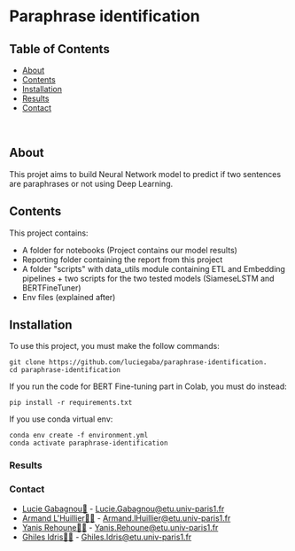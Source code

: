 # Paraphrase identification

## Table of Contents

* [About](#about)
* [Contents](#contents)
* [Installation](#installation)
* [Results](#results)
* [Contact](#contact)

<br>

## About
This projet aims to build Neural Network model to predict if two sentences are paraphrases or not using Deep Learning.

## Contents
This project contains:
- A folder for notebooks (Project contains our model results)
- Reporting folder containing the report from this project 
- A folder "scripts" with data_utils module containing ETL and Embedding pipelines + two scripts for the two tested models  (SiameseLSTM and BERTFineTuner)
- Env files (explained after)

## Installation
To use this project, you must make the follow commands:
```
git clone https://github.com/luciegaba/paraphrase-identification.
cd paraphrase-identification
```
If you run the code for BERT Fine-tuning part in Colab, you must do instead:
```
pip install -r requirements.txt
```
If you use conda virtual env:
```
conda env create -f environment.yml
conda activate paraphrase-identification
```
### Results


### Contact
* [Lucie Gabagnou👸](https://github.com/luciegaba) - Lucie.Gabagnou@etu.univ-paris1.fr
* [Armand L'Huillier👨‍🎓](https://github.com/armandlhuill) - Armand.lHuillier@etu.univ-paris1.fr
* [Yanis Rehoune👨‍🎓](https://github.com/Yanisreh) - Yanis.Rehoune@etu.univ-paris1.fr
* [Ghiles Idris👨‍🎓](https://github.com/ghiles10) - Ghiles.Idris@etu.univ-paris1.fr

